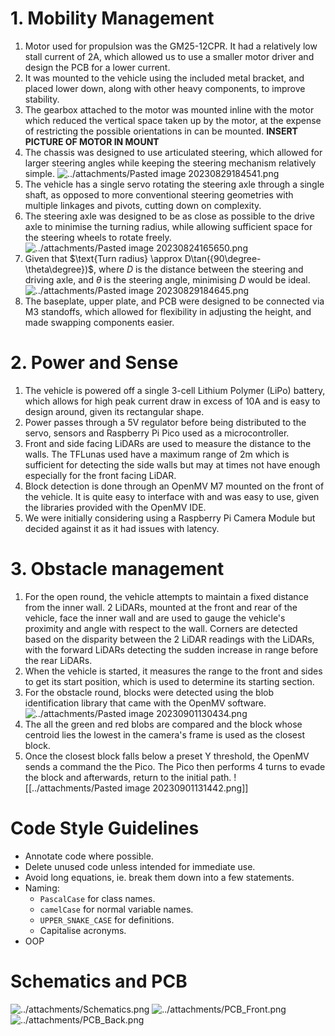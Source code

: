 # 1. Mobility Management
1. Motor used for propulsion was the GM25-12CPR. It had a relatively low stall current of 2A, which allowed us to use a smaller motor driver and design the PCB for a lower current.
2. It was mounted to the vehicle using the included metal bracket, and placed lower down, along with other heavy components, to improve stability.
3. The gearbox attached to the motor was mounted inline with the motor which reduced the vertical space taken up by the motor, at the expense of restricting the possible orientations in can be mounted. **INSERT PICTURE OF MOTOR IN MOUNT**
4. The chassis was designed to use articulated steering, which allowed for larger steering angles while keeping the steering mechanism relatively simple. 
   ![../attachments/Pasted image 20230829184541.png](../attachments/Pasted%20image%2020230829184541.png)
5. The vehicle has a single servo rotating the steering axle through a single shaft, as opposed to more conventional steering geometries with multiple linkages and pivots, cutting down on complexity.
6. The steering axle was designed to be as close as possible to the drive axle to minimise the turning radius, while allowing sufficient space for the steering wheels to rotate freely.
   ![../attachments/Pasted image 20230824165650.png](../attachments/Pasted%20image%2020230824165650.png)
7. Given that $\text{Turn radius} \approx D\tan({90\degree-\theta\degree})$, where $D$ is the distance between the steering and driving axle, and $\theta$ is the steering angle, minimising $D$ would be ideal. ![../attachments/Pasted image 20230829184645.png](../attachments/Pasted%20image%2020230829184645.png)
8. The baseplate, upper plate, and PCB were designed to be connected via M3 standoffs, which allowed for flexibility in adjusting the height, and made swapping components easier.
# 2. Power and Sense
1. The vehicle is powered off a single 3-cell Lithium Polymer (LiPo) battery, which allows for high peak current draw in excess of 10A and is easy to design around, given its rectangular shape.
2. Power passes through a 5V regulator before being distributed to the servo, sensors and Raspberry Pi Pico used as a microcontroller.
3. Front and side facing LiDARs are used to measure the distance to the walls. The TFLunas used have a maximum range of 2m which is sufficient for detecting the side walls but may at times not have enough especially for the front facing LiDAR.
4. Block detection is done through an OpenMV M7 mounted on the front of the vehicle. It is quite easy to interface with and was easy to use, given the libraries provided with the OpenMV IDE.
5. We were initially considering using a Raspberry Pi Camera Module but decided against it as it had issues with latency.
# 3. Obstacle management
1. For the open round, the vehicle attempts to maintain a fixed distance from the inner wall. 2 LiDARs, mounted at the front and rear of the vehicle, face the inner wall and are used to gauge the vehicle's proximity and angle with respect to the wall. Corners are detected based on the disparity between the 2 LiDAR readings with the LiDARs, with the forward LiDARs detecting the sudden increase in range before the rear LiDARs.
2. When the vehicle is started, it measures the range to the front and sides to get its start position, which is used to determine its starting section.
3. For the obstacle round, blocks were detected using the blob identification library that came with the OpenMV software.
   ![../attachments/Pasted image 20230901130434.png](../attachments/Pasted%20image%2020230901130434.png)
4. The all the green and red blobs are compared and the block whose centroid lies the lowest in the camera's frame is used as the closest block.
5. Once the closest block falls below a preset Y threshold, the OpenMV sends a command the the Pico. The Pico then performs 4 turns to evade the block and afterwards, return to the initial path.
   ![[../attachments/Pasted image 20230901131442.png]]

# Code Style Guidelines
- Annotate code where possible.
- Delete unused code unless intended for immediate use.
- Avoid long equations, ie. break them down into a few statements.
- Naming:
    - `PascalCase` for class names.
    - `camelCase` for normal variable names.
    - `UPPER_SNAKE_CASE` for definitions.
    - Capitalise acronyms.
- OOP

# Schematics and PCB
![../attachments/Schematics.png](../attachments/Schematics.png)
![../attachments/PCB_Front.png](../attachments/PCB_Front.png)
![../attachments/PCB_Back.png](../attachments/PCB_Front.png)
